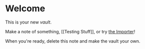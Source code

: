 # Welcome


This is your new *vault*.

Make a note of something, [[Testing Stuff]], or try [the Importer](https://help.obsidian.md/Plugins/Importer)!

When you're ready, delete this note and make the vault your own.


